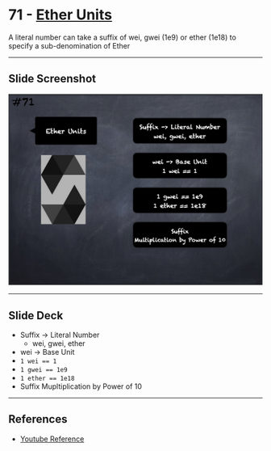 # 71 - [Ether Units](Ether%20Units.md)
 A literal number can take a suffix of wei, gwei (1e9) or ether (1e18) to specify a sub-denomination of Ether

___
## Slide Screenshot
![071.png](../images/solidity101/071.png)
___
## Slide Deck
- Suffix -> Literal Number
	- wei, gwei, ether
- wei -> Base Unit
- `1 wei == 1`
- `1 gwei == 1e9`
- `1 ether == 1e18`
- Suffix Mupltiplication by Power of 10

___
## References
- [Youtube Reference](https://youtu.be/WgU7KKKomMk?t=933)


